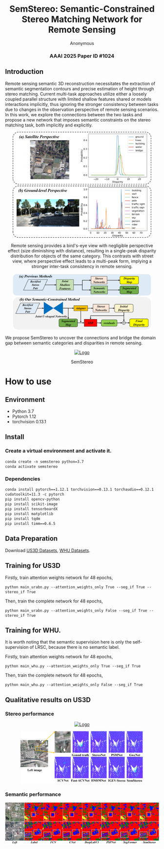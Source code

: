 <p align="center">
  <h1 align="center">SemStereo: Semantic-Constrained Stereo Matching Network for Remote Sensing</h1>
  <p align="center">
    Anonymous
  </p>
  <h3 align="center">AAAI 2025 Paper ID #1024</h3>
  <div align="center"></div>
</p>

## Introduction

Remote sensing semantic 3D reconstruction necessitates the extraction of semantic segmentation contours and precise estimation of height through stereo matching. Current multi-task approaches utilize either a loosely coupled parallel structure with limited shallow features shared or models interactions implicitly, thus ignoring the stronger consistency between tasks due to changes in the observation perspective of remote sensing scenarios. In this work, we explore the connections between the two tasks and propose a new network that imposes semantic constraints on the stereo matching task, both implicitly and explicitly.

<p align="center">
  <a href="">
    <img src="./img/intro.png" alt="Logo" width="90%">
  </a>
</p>
<p align="center">

<p align="center">
Remote sensing provides a bird's-eye view with negligible perspective effect (size diminishing with distance), resulting in a single-peak disparity distribution for objects of the same category. This contrasts with street view, where perspective effect leads to a multi-peak form, implying a stronger inter-task consistency in remote sensing.
</p>

<p align="center">
  <a href="">
    <img src="./img/intro2.png" alt="Logo" width="90%">
  </a>
</p>
<p align="center">

We propose SemStereo to uncover the connections and bridge the domain gap between semantic categories and disparities in remote sensing.

<p align="center">
  <a href="">
    <img src="./img/SemStereo" alt="Logo" width="90%">
  </a>
</p>
<p align="center">
SemStereo
</p>



# How to use

## Environment
* Python 3.7
* Pytorch 1.12
* torchvision 0.13.1


## Install

### Create a virtual environment and activate it.

```
conda create -n semstereo python=3.7
conda activate semstereo
```
### Dependencies

```
conda install pytorch==1.12.1 torchvision==0.13.1 torchaudio==0.12.1 cudatoolkit=11.3 -c pytorch
pip install opencv-python
pip install scikit-image
pip install tensorboardX
pip install matplotlib 
pip install tqdm
pip install timm==0.6.5
```

## Data Preparation
Download [US3D Datasets](https://ieee-dataport.org/open-access/urban-semantic-3d-dataset), [WHU Datasets](http://gpcv.whu.edu.cn/data/WHU_MVS_Stereo_dataset.html).

## Training for US3D
Firstly, train attention weights network for 48 epochs,

```
python main_urabn.py --attention_weights_only True --seg_if True --stereo_if True
```

Then, train the complete network for 48 epochs,

```
python main_urabn.py --attention_weights_only False --seg_if True --stereo_if True
```

## Training for WHU. 

It is worth noting that the semantic supervision here is only the self-supervision of LRSC, because there is no semantic label.

Firstly, train attention weights network for 48 epochs,

```
python main_whu.py --attention_weights_only True --seg_if True
```

Then, train the complete network for 48 epochs,

```
python main_whu.py --attention_weights_only False --seg_if True
```

## Qualitative results on US3D

### Stereo performance
<p align="center">
  <a href="">
    <img src="./img/stereo1.png" alt="Logo" width="100%">
  </a>
</p>
<p align="center">

<p align="center">
  <a href="">
    <img src="./img/stereo2.png" alt="Logo" width="80%">
  </a>
</p>
<p align="center">

### Semantic performance

<p align="center">
  <a href="">
    <img src="./img/semantic.png" alt="Logo" width="100%">
  </a>
</p>
<p align="center">